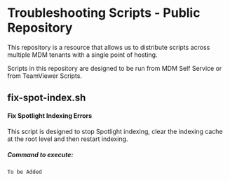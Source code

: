 # Troubleshooting Scripts - Public Repository

This repository is a resource that allows us to distribute scripts across multiple MDM tenants with a single point of hosting.

Scripts in this repository are designed to be run from MDM Self Service or from TeamViewer Scripts.

## fix-spot-index.sh
#### Fix Spotlight Indexing Errors
This script is designed to stop Spotlight indexing, clear the indexing cache at the root level and then restart indexing.
##### Command to execute:
`To be Added`
